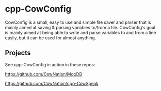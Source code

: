 # cpp-CowConfig

CowConfig is a small, easy to use and simple file saver and parser that is mainly aimed at saving & parsing variables to/from a file. CowConfig's goal is mainly aimed at being able to write and parse variables to and from a line easily, but it can be used for almost anything. 

## Projects
See cpp-CowConfig in action in these repos:

https://github.com/CowNation/MooDB

https://github.com/CowNation/cpp-CowSpeak
